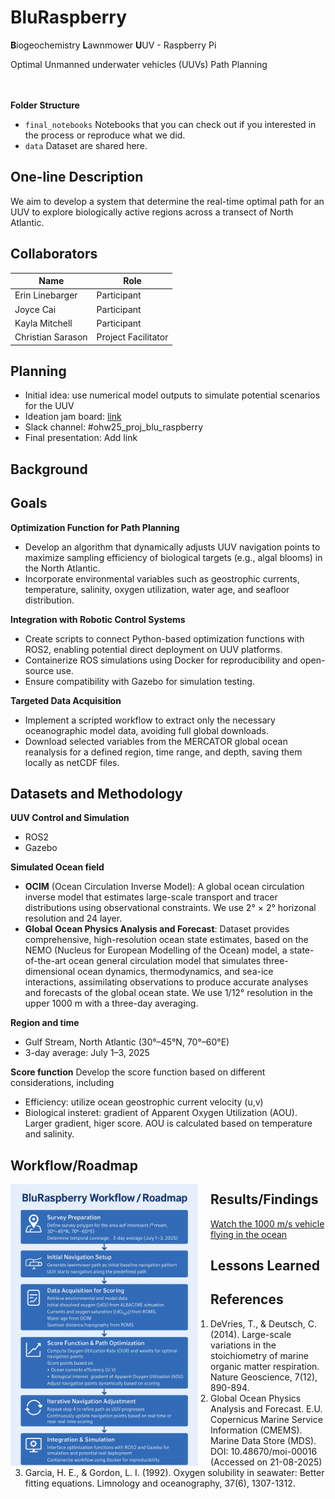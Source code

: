 # BluRaspberry
**B**iogeochemistry **L**awnmower **U**UV - Raspberry Pi

Optimal Unmanned underwater vehicles (UUVs) Path Planning
<br><br><br>

**Folder Structure**
* `final_notebooks` Notebooks that you can check out if you interested in the process or reproduce what we did.
* `data` Dataset are shared here.

<!--More elaborate structure for a data science project: [Here](https://cookiecutter-data-science.drivendata.org/#directory-structure) is an example of a more elaborate structure for a data science project.-->

## One-line Description
We aim to develop a system that determine the real-time optimal path for an UUV to explore biologically active regions across a transect of North Atlantic.

## Collaborators

| Name                | Role                |
|---------------------|---------------------|
| Erin Linebarger     | Participant         |
| Joyce Cai           | Participant         |
| Kayla Mitchell      | Participant         |
| Christian Sarason   | Project Facilitator |

## Planning

* Initial idea: use numerical model outputs to simulate potential scenarios for the UUV
* Ideation jam board: [link](https://www.figma.com/board/mTpn6HdqrURccqMxZJdo3D/blue-raspberry?node-id=0-1&t=hRSpES27tXPrWp6H-1)
* Slack channel: #ohw25_proj_blu_raspberry
* Final presentation: Add link

## Background

## Goals
**Optimization Function for Path Planning**
- Develop an algorithm that dynamically adjusts UUV navigation points to maximize sampling efficiency of biological targets (e.g., algal blooms) in the North Atlantic.
- Incorporate environmental variables such as geostrophic currents, temperature, salinity, oxygen utilization, water age, and seafloor distribution.

**Integration with Robotic Control Systems**
- Create scripts to connect Python-based optimization functions with ROS2, enabling potential direct deployment on UUV platforms.
- Containerize ROS simulations using Docker for reproducibility and open-source use.
- Ensure compatibility with Gazebo for simulation testing.

**Targeted Data Acquisition**
- Implement a scripted workflow to extract only the necessary oceanographic model data, avoiding full global downloads.
- Download selected variables from the MERCATOR global ocean reanalysis for a defined region, time range, and depth, saving them locally as netCDF files.


## Datasets and Methodology
**UUV Control and Simulation**
- ROS2
- Gazebo

**Simulated Ocean field**
- **OCIM** (Ocean Circulation Inverse Model): A global ocean circulation inverse model that estimates large-scale transport and tracer distributions using observational constraints. We use 2° × 2° horizonal resolution and 24 layer.
- **Global Ocean Physics Analysis and Forecast**: Dataset provides comprehensive, high-resolution ocean state estimates, based on the NEMO (Nucleus for European Modelling of the Ocean) model, a state-of-the-art ocean general circulation model that simulates three-dimensional ocean dynamics, thermodynamics, and sea-ice interactions, assimilating observations to produce accurate analyses and forecasts of the global ocean state. We use 1/12° resolution in the upper 1000 m with a three-day averaging.

**Region and time**
- Gulf Stream, North Atlantic (30°–45°N, 70°–60°E)
- 3-day average: July 1–3, 2025

**Score function**
Develop the score function based on different considerations, including
- Efficiency: utilize ocean geostrophic current velocity (u,v)
- Biological insteret: gradient of Apparent Oxygen Utilization (AOU). Larger gradient, higer score. AOU is calculated based on temperature and salinity.


## Workflow/Roadmap

<img src="contributor_folders/JCai/workflow.png" alt="Diagram of workflow" style="float:left; margin-right:20px; width:300px;" />


## Results/Findings

[Watch the 1000 m/s vehicle flying in the ocean](contributor_folders/JCai/OHW-video.mp4)

## Lessons Learned

## References

1. DeVries, T., & Deutsch, C. (2014). Large-scale variations in the stoichiometry of marine organic matter respiration. Nature Geoscience, 7(12), 890-894.
2. Global Ocean Physics Analysis and Forecast. E.U. Copernicus Marine Service Information (CMEMS). Marine Data Store (MDS). DOI: 10.48670/moi-00016 (Accessed on 21-08-2025)
3. Garcia, H. E., & Gordon, L. I. (1992). Oxygen solubility in seawater: Better fitting equations. Limnology and oceanography, 37(6), 1307-1312.


